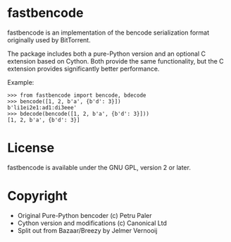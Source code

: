 fastbencode
===========

fastbencode is an implementation of the bencode serialization format originally
used by BitTorrent.

The package includes both a pure-Python version and an optional C extension
based on Cython.  Both provide the same functionality, but the C extension
provides significantly better performance.

Example:

    >>> from fastbencode import bencode, bdecode
    >>> bencode([1, 2, b'a', {b'd': 3}])
    b'li1ei2e1:ad1:di3eee'
    >>> bdecode(bencode([1, 2, b'a', {b'd': 3}]))
    [1, 2, b'a', {b'd': 3}]

License
=======
fastbencode is available under the GNU GPL, version 2 or later.

Copyright
=========

* Original Pure-Python bencoder (c) Petru Paler
* Cython version and modifications (c) Canonical Ltd
* Split out from Bazaar/Breezy by Jelmer Vernooĳ
